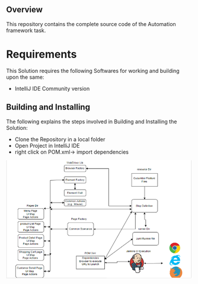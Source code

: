 
## Overview
This repository contains the complete source code of the Automation framework task.

# Requirements
This Solution requires the following Softwares for working and building upon the same:
- IntelliJ IDE Community version

## Building and Installing
The following explains the steps involved in Building and Installing the Solution:
- Clone the Repository in a local folder
- Open Project in IntelliJ IDE
- right click on POM.xml-> import dependencies

![Alt text](/AutomationArchitecture.png "Automation Architecture Digram")
